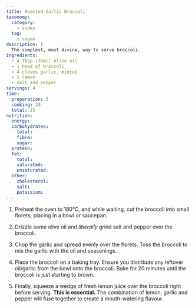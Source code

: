 ```yaml
---
title: Roasted Garlic Broccoli
taxonomy:
  category:
    - sides
  tag:
    - vegan
description: |
  The simplest, most divine, way to serve broccoli.
ingredients:
  - 4 Tbsp (30ml) olive oil
  - 1 head of broccoli
  - 4 cloves garlic, minced
  - 1 lemon
  - Salt and pepper
servings: 4
time:
  preparation: 5
  cooking: 20
  total: 25
nutrition:
  energy:
  carbohydrates:
    total:
    fibre:
    sugar:
  protein:
  fat:
    total:
    saturated:
    unsaturated:
  other:
    cholesterol:
    salt:
    potassium:
---
```


1. Preheat the oven to 180°C, and while waiting, cut the broccoli into small florets, placing in a bowl or saucepan.

2. Drizzle some olive oil and _liberally_ grind salt and pepper over the broccoli.

3. Chop the garlic and spread evenly over the florets. Toss the broccoli to mix the garlic with the oil and seasonings.

4. Place the broccoli on a baking tray. Ensure you distribute any leftover oil/garlic from the bowl onto the broccoli. Bake for 20 minutes until the broccoli is just starting to brown.

5. Finally, squeeze a wedge of fresh lemon juice over the broccoli right before serving. **This is essential.** The combination of lemon, garlic and pepper will fuse together to create a mouth-watering flavour.
